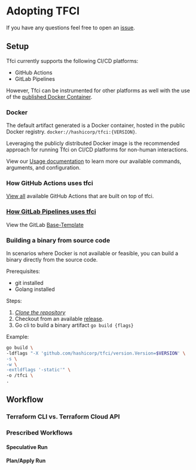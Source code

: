 # Adopting TFCI

If you have any questions feel free to open an [issue](https://github.com/hashicorp/tfc-workflows-tooling/issues).

## Setup

Tfci currently supports the following CI/CD platforms:
* GitHub Actions
* GitLab Pipelines

However, Tfci can be instrumented for other platforms as well with the use of the [published Docker Container](https://hub.docker.com/r/hashicorp/tfci).

### Docker

The default artifact generated is a Docker container, hosted in the public Docker registry. `docker://hashicorp/tfci:{VERSION}`.

Leveraging the publicly distributed Docker image is the recommended approach for running Tfci on CI/CD platforms for non-human interactions.

View our [Usage documentation](./USAGE.md) to learn more our available commands, arguments, and configuration.

### How GitHub Actions uses tfci

[View all](https://github.com/hashicorp/tfc-workflows-github/tree/main/actions) available GitHub Actions that are built on top of tfci.

### [How GitLab Pipelines uses tfci](https://github.com/hashicorp/tfc-workflows-gitlab)

View the GitLab [Base-Template](https://github.com/hashicorp/tfc-workflows-gitlab/blob/main/Base.gitlab-ci.yml)

### Building a binary from source code

In scenarios where Docker is not available or feasible, you can build a binary directly from the source code.

Prerequisites:
* git installed
* Golang installed

Steps:
1. *[Clone the repository](https://github.com/hashicorp/tfc-workflows-tooling)*
1. Checkout from an available [release](https://github.com/hashicorp/tfc-workflows-tooling/releases).
1. Go cli to build a binary artifact `go build {flags}`

Example:
```bash
go build \
-ldflags "-X 'github.com/hashicorp/tfci/version.Version=$VERSION' \
-s \
-w \
-extldflags '-static'" \
-o /tfci \
.
```

## Workflow

### Terraform CLI vs. Terraform Cloud API

### Prescribed Workflows

#### Speculative Run

#### Plan/Apply Run
